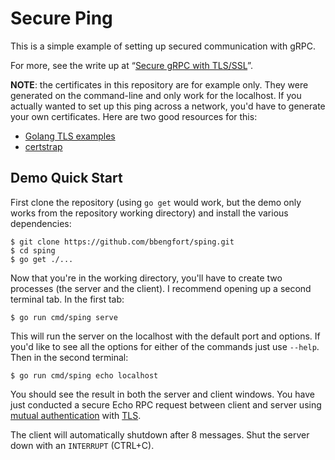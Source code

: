 # Secure Ping

This is a simple example of setting up secured communication with gRPC.

For more, see the write up at &ldquo;[Secure gRPC with TLS/SSL](http://bbengfort.github.io/snippets/2017/03/03/secure-grpc.html)&rdquo;.

**NOTE**: the certificates in this repository are for example only. They were generated on the command-line and only work for the localhost. If you actually wanted to set up this ping across a network, you'd have to generate your own certificates. Here are two good resources for this:

- [Golang TLS examples](https://gist.github.com/denji/12b3a568f092ab951456)
- [certstrap](https://github.com/square/certstrap)

## Demo Quick Start

First clone the repository (using `go get` would work, but the demo only works from the repository working directory) and install the various dependencies:

    $ git clone https://github.com/bbengfort/sping.git
    $ cd sping
    $ go get ./...

Now that you're in the working directory, you'll have to create two processes (the server and the client). I recommend opening up a second terminal tab. In the first tab:

    $ go run cmd/sping serve

This will run the server on the localhost with the default port and options. If you'd like to see all the options for either of the commands just use `--help`. Then in the second terminal:

    $ go run cmd/sping echo localhost

You should see the result in both the server and client windows. You have just conducted a secure Echo RPC request between client and server using [mutual authentication](https://en.wikipedia.org/wiki/Mutual_authentication) with [TLS](https://en.wikipedia.org/wiki/Transport_Layer_Security).

The client will automatically shutdown after 8 messages. Shut the server down with an `INTERRUPT` (CTRL+C).
